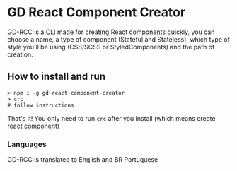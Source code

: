 # GD React Component Creator

GD-RCC is a CLI made for creating React components quickly, you can choose a name, a type of component (Stateful and Stateless), which type of style you'll be using (CSS/SCSS or StyledComponents) and the path of creation.

## How to install and run
```
> npm i -g gd-react-component-creator
> crc
# follow instructions
```

That's it! You only need to run `crc` after you install (which means create react component)

### Languages
GD-RCC is translated to English and BR Portuguese
